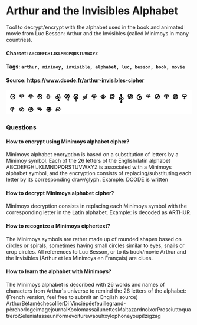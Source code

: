 # Arthur and the Invisibles Alphabet
Tool to decrypt/encrypt with the alphabet used in the book and animated movie from Luc Besson: Arthur and the Invisibles (called Minimoys in many countries).

#### Charset: `ABCDEFGHIJKLMNOPQRSTUVWXYZ`

#### Tags: `arthur, minimoy, invisible, alphabet, luc, besson, book, movie`

#### Source: https://www.dcode.fr/arthur-invisibles-cipher

![combined](./combined.png)

### Questions

#### How to encrypt using Minimoys alphabet cipher?
Minimoys alphabet encryption is based on a substitution of letters by a Minimoy symbol. Each of the 26 letters of the English/latin alphabet ABCDEFGHIJKLMNOPQRSTUVWXYZ is associated with a Minimoys alphabet symbol, and the encryption consists of replacing/substituting each letter by its corresponding draw/glyph. Example: DCODE is written

#### How to decrypt Minimoys alphabet cipher?
Minimoys decryption consists in replacing each Minimoys symbol with the corresponding letter in the Latin alphabet. Example:  is decoded as ARTHUR.

#### How to recognize a Minimoys ciphertext?
The Minimoys symbols are rather made up of rounded shapes based on circles or spirals, sometimes having small circles similar to eyes, snails or crop circles. All references to Luc Besson, or to its book/movie Arthur and the Invisibles (Arthur et les Minimoys en Français) are clues.

#### How to learn the alphabet with Minimoys?
The Minimoys alphabet is described with 26 words and names of characters from Arthur's universe to remind the 26 letters of the alphabet: (French version, feel free to submit an English source) ArthurBétamèchecollierDi Vinciépéefeuillegrand-pèrehorlogeimagejournalKoolomassailunettesMaltazardnoixorProsciuttoquatreroiSeleniatasseuniformevoiturewaouhxylophoneyoupi!zigzag

